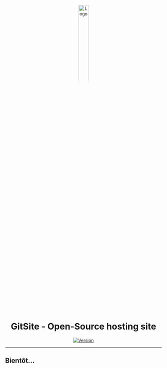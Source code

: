 <div align="center">
  <a href="https://gitsite.dev"><img src="https://gitsite.dev/images/gitsite.png" alt="Logo" width="25%" height="auto"></a>

# GitSite - Open-Source hosting site
  [![Version](https://custom-icon-badges.demolab.com/badge/Site%20:-v0.5.5-ff6666?logo=gitsite&labelColor=23272A)](https://github.com/20syldev/gitsite/releases/latest)
</div>

---

## Bientôt...
